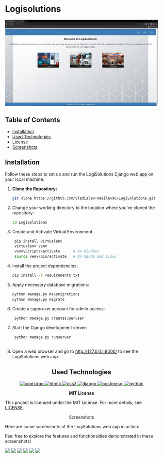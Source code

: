 # Logisolutions

 
<img src="media/screenshots/LogiSolutions%20Homepage.PNG">

## Table of Contents
- [Installation](#installation)
- [Used Technologies](#used-technologies)
- [License](#license)
- [Screenshots](#screenshots)

## Installation

Follow these steps to set up and run the LogiSolutions Django web app on your local machine:

1. **Clone the Repository:** 
   ```bash
   git clone https://github.com/Vladislav-Vasilev96/LogiSolutions.git
   
2. Change your working directory to the location where you've cloned the repository: 
   ```bash
   cd LogiSolutions
   
3. Create and Activate Virtual Environment:
   ```bash
    pip install virtualenv
    virtualenv venv
    venv\Scripts\activate      # On Windows
    source venv/bin/activate   # On macOS and Linux
   
4. Install the project dependencies:
   ```bash
   pip install -r requirements.txt
   
5. Apply necessary database migrations:
   ```bash
   python manage.py makemigrations
   python manage.py migrate

6. Create a superuser account for admin access:
   ```bash
    python manage.py createsuperuser

7. Start the Django development server:
   ```bash
    python manage.py runserver
    
8. Open a web browser and go to http://127.0.0.1:8000/ to see the LogiSolutions web app.


## <div align="center">Used Technologies</div>

<p align="center"> <a href="https://getbootstrap.com" target="_blank" rel="noreferrer"> <img src="https://raw.githubusercontent.com/devicons/devicon/master/icons/bootstrap/bootstrap-plain-wordmark.svg" alt="bootstrap" width="40" height="40"/> 
<a href="https://www.w3.org/html/" target="_blank" rel="noreferrer"> <img src="https://raw.githubusercontent.com/devicons/devicon/master/icons/html5/html5-original-wordmark.svg" alt="html5" width="40" height="40"/> </a>
</a> <a href="https://www.w3schools.com/css/" target="_blank" rel="noreferrer"> <img src="https://raw.githubusercontent.com/devicons/devicon/master/icons/css3/css3-original-wordmark.svg" alt="css3" width="40" height="40"/> </a> 
<a href="https://www.djangoproject.com/" target="_blank" rel="noreferrer"> <img src="https://cdn.worldvectorlogo.com/logos/django.svg" alt="django" width="40" height="40"/> </a>
 <a href="https://www.postgresql.org" target="_blank" rel="noreferrer"> <img src="https://raw.githubusercontent.com/devicons/devicon/master/icons/postgresql/postgresql-original-wordmark.svg" alt="postgresql" width="40" height="40"/> </a> </a> <a href="https://www.python.org" target="_blank" rel="noreferrer"> <img src="https://raw.githubusercontent.com/devicons/devicon/master/icons/python/python-original.svg" alt="python" width="40" height="40"/> </a> </p>

<div align="center"><b>MIT License</b></div>
<p>This project is licensed under the MIT License. For more details, see <a href="LICENSE">LICENSE</a>.</p>


<div align="center">Screenshots</div>

<p>Here are some screenshots of the LogiSolutions web app in action:</p>



<p>Feel free to explore the features and functionalities demonstrated in these screenshots!</p>

   <img src="media/screenshots/LogiSolutions_LogIn_Page.PNG">
   
   <img src="media/screenshots/LogiSolutions_Contacts_Page.PNG">

   <img src="media/screenshots/Profile_Details_Page.PNG">

   <img src="media/screenshots/LogiSolutions_Contacts_Page.PNG">

   <img src="media/screenshots/LogiSolutions_Contacts_Page.PNG">

   <img src="media/screenshots/LogiSolutions_Contacts_Page.PNG">

